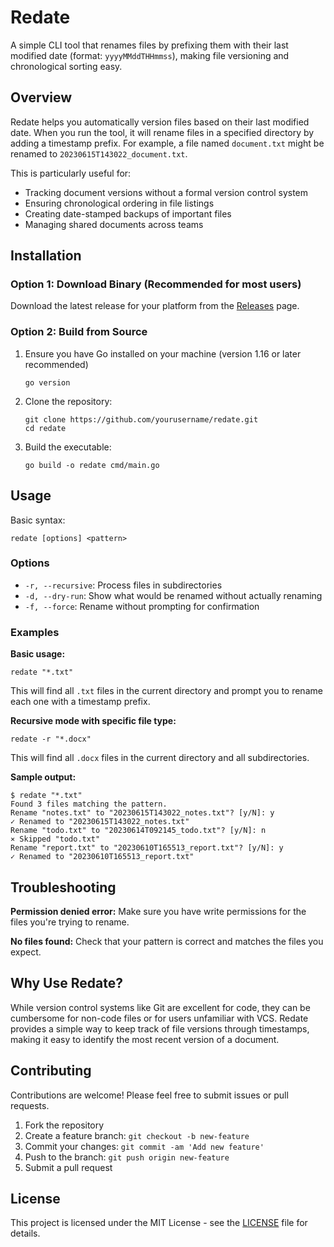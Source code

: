 # Redate

A simple CLI tool that renames files by prefixing them with their last modified date (format: `yyyyMMddTHHmmss`), making file versioning and chronological sorting easy.

## Overview

Redate helps you automatically version files based on their last modified date. When you run the tool, it will rename files in a specified directory by adding a timestamp prefix. For example, a file named `document.txt` might be renamed to `20230615T143022_document.txt`.

This is particularly useful for:
- Tracking document versions without a formal version control system
- Ensuring chronological ordering in file listings
- Creating date-stamped backups of important files
- Managing shared documents across teams

## Installation

### Option 1: Download Binary (Recommended for most users)

Download the latest release for your platform from the [Releases](https://github.com/avanderw/redate/releases) page.

### Option 2: Build from Source

1. Ensure you have Go installed on your machine (version 1.16 or later recommended)
   ```
   go version
   ```

2. Clone the repository:
   ```
   git clone https://github.com/yourusername/redate.git
   cd redate
   ```

3. Build the executable:
   ```
   go build -o redate cmd/main.go
   ```

## Usage

Basic syntax:
```
redate [options] <pattern>
```

### Options

- `-r, --recursive`: Process files in subdirectories
- `-d, --dry-run`: Show what would be renamed without actually renaming
- `-f, --force`: Rename without prompting for confirmation

### Examples

**Basic usage:**
```
redate "*.txt"
```
This will find all `.txt` files in the current directory and prompt you to rename each one with a timestamp prefix.

**Recursive mode with specific file type:**
```
redate -r "*.docx"
```
This will find all `.docx` files in the current directory and all subdirectories.

**Sample output:**
```
$ redate "*.txt"
Found 3 files matching the pattern.
Rename "notes.txt" to "20230615T143022_notes.txt"? [y/N]: y
✓ Renamed to "20230615T143022_notes.txt"
Rename "todo.txt" to "20230614T092145_todo.txt"? [y/N]: n
⨯ Skipped "todo.txt"
Rename "report.txt" to "20230610T165513_report.txt"? [y/N]: y
✓ Renamed to "20230610T165513_report.txt"
```

## Troubleshooting

**Permission denied error:**
Make sure you have write permissions for the files you're trying to rename.

**No files found:**
Check that your pattern is correct and matches the files you expect.

## Why Use Redate?

While version control systems like Git are excellent for code, they can be cumbersome for non-code files or for users unfamiliar with VCS. Redate provides a simple way to keep track of file versions through timestamps, making it easy to identify the most recent version of a document.

## Contributing

Contributions are welcome! Please feel free to submit issues or pull requests.

1. Fork the repository
2. Create a feature branch: `git checkout -b new-feature`
3. Commit your changes: `git commit -am 'Add new feature'`
4. Push to the branch: `git push origin new-feature`
5. Submit a pull request

## License

This project is licensed under the MIT License - see the [LICENSE](LICENSE) file for details.